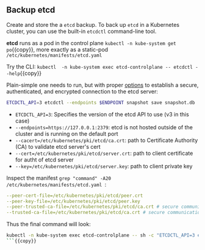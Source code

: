 ## Backup etcd

Create and store the a `etcd` backup. To back up `etcd` in a Kubernetes cluster, you can use the built-in `etcdctl` command-line tool.

**etcd** runs as a pod in the control plane `kubectl -n kube-system get po`{{copy}}, more exactly as a static-pod `/etc/kubernetes/manifests/etcd.yaml`

Try the CLI: `kubectl  -n kube-system exec etcd-controlplane -- etcdctl --help`{{copy}}

Plain-simple one needs to run, but with proper [options](https://kubernetes.io/docs/tasks/administer-cluster/configure-upgrade-etcd/#snapshot-using-etcdctl-options) to establish a secure, authenticated, and encrypted connection to the etcd server:
```bash
ETCDCTL_API=3 etcdctl --endpoints $ENDPOINT snapshot save snapshot.db
```

* `ETCDCTL_API=3`: Specifies the version of the etcd API to use (v3 in this case)
* `--endpoints=https://127.0.0.1:2379`: etcd is not hosted outside of the cluster and is running on the default port
* `--cacert=/etc/kubernetes/pki/etcd/ca.crt`: path to Certificate Authority (CA) to validate etcd server's cert
* `--cert=/etc/kubernetes/pki/etcd/server.crt`: path to client certificate for autht of etcd server
* `--key=/etc/kubernetes/pki/etcd/server.key`: path to client private key

Inspect the manifest `grep "command" -A20  /etc/kubernetes/manifests/etcd.yaml `:
```yaml
--peer-cert-file=/etc/kubernetes/pki/etcd/peer.crt
--peer-key-file=/etc/kubernetes/pki/etcd/peer.key
--peer-trusted-ca-file=/etc/kubernetes/pki/etcd/ca.crt # secure communicatio between nodes (peers)
--trusted-ca-file=/etc/kubernetes/pki/etcd/ca.crt # secure communication between clients and etcd server
```

Thus the final command will look:
```bash
kubectl -n kube-system exec etcd-controlplane -- sh -c "ETCDCTL_API=3 etcdctl --endpoints=https://127.0.0.1:2379 --cacert=/etc/kubernetes/pki/etcd/ca.crt --cert=/etc/kubernetes/pki/etcd/peer.crt --key=/etc/kubernetes/pki/etcd/peer.key snapshot save /var/lib/etcd/snap.db"
```{{copy}}
